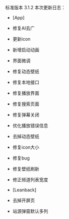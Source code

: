 标准版本 3.1.2
本次更新日志：

* [App]
* 修复AI去广
* 更新icon
* 新增启动动画
* 界面微调

* 修复动态壁纸
* 修复本地接口
* 修复播放界面
* 修复搜索页面
* 修复弹幕关闭

* 优化播放错误信息
* 去掉动态壁纸
* 修复icon大小
* 修复bug
* 修复壁纸刷新
* 修正频道列表宽度

* [Leanback]
* 去掉开屏页
* 站源弹窗默认多列